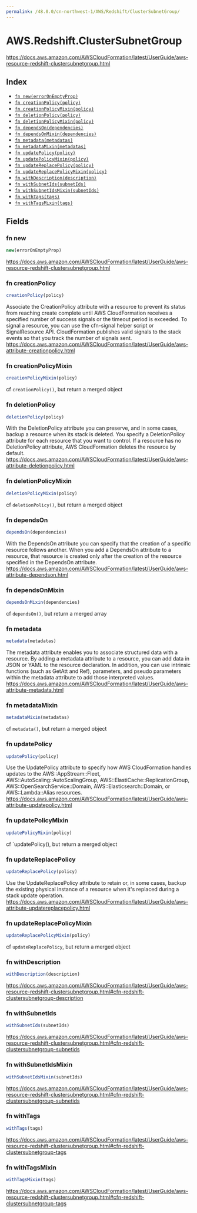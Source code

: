 ```yaml
---
permalink: /48.0.0/cn-northwest-1/AWS/Redshift/ClusterSubnetGroup/
---
```


# AWS.Redshift.ClusterSubnetGroup

https://docs.aws.amazon.com/AWSCloudFormation/latest/UserGuide/aws-resource-redshift-clustersubnetgroup.html

## Index

* [`fn new(errorOnEmptyProp)`](#fn-new)
* [`fn creationPolicy(policy)`](#fn-creationpolicy)
* [`fn creationPolicyMixin(policy)`](#fn-creationpolicymixin)
* [`fn deletionPolicy(policy)`](#fn-deletionpolicy)
* [`fn deletionPolicyMixin(policy)`](#fn-deletionpolicymixin)
* [`fn dependsOn(dependencies)`](#fn-dependson)
* [`fn dependsOnMixin(dependencies)`](#fn-dependsonmixin)
* [`fn metadata(metadatas)`](#fn-metadata)
* [`fn metadataMixin(metadatas)`](#fn-metadatamixin)
* [`fn updatePolicy(policy)`](#fn-updatepolicy)
* [`fn updatePolicyMixin(policy)`](#fn-updatepolicymixin)
* [`fn updateReplacePolicy(policy)`](#fn-updatereplacepolicy)
* [`fn updateReplacePolicyMixin(policy)`](#fn-updatereplacepolicymixin)
* [`fn withDescription(description)`](#fn-withdescription)
* [`fn withSubnetIds(subnetIds)`](#fn-withsubnetids)
* [`fn withSubnetIdsMixin(subnetIds)`](#fn-withsubnetidsmixin)
* [`fn withTags(tags)`](#fn-withtags)
* [`fn withTagsMixin(tags)`](#fn-withtagsmixin)

## Fields

### fn new

```ts
new(errorOnEmptyProp)
```

https://docs.aws.amazon.com/AWSCloudFormation/latest/UserGuide/aws-resource-redshift-clustersubnetgroup.html

### fn creationPolicy

```ts
creationPolicy(policy)
```

Associate the CreationPolicy attribute with a resource to prevent its status from reaching create complete until AWS CloudFormation receives a specified number of success signals or the timeout period is exceeded. To signal a resource, you can use the cfn-signal helper script or SignalResource API. CloudFormation publishes valid signals to the stack events so that you track the number of signals sent. 
https://docs.aws.amazon.com/AWSCloudFormation/latest/UserGuide/aws-attribute-creationpolicy.html

### fn creationPolicyMixin

```ts
creationPolicyMixin(policy)
```

cf `creationPolicy()`, but return a merged object

### fn deletionPolicy

```ts
deletionPolicy(policy)
```

With the DeletionPolicy attribute you can preserve, and in some cases, backup a resource when its stack is deleted. You specify a DeletionPolicy attribute for each resource that you want to control. If a resource has no DeletionPolicy attribute, AWS CloudFormation deletes the resource by default. 
https://docs.aws.amazon.com/AWSCloudFormation/latest/UserGuide/aws-attribute-deletionpolicy.html

### fn deletionPolicyMixin

```ts
deletionPolicyMixin(policy)
```

cf `deletionPolicy()`, but return a merged object

### fn dependsOn

```ts
dependsOn(dependencies)
```

With the DependsOn attribute you can specify that the creation of a specific resource follows another. When you add a DependsOn attribute to a resource, that resource is created only after the creation of the resource specified in the DependsOn attribute. 
https://docs.aws.amazon.com/AWSCloudFormation/latest/UserGuide/aws-attribute-dependson.html

### fn dependsOnMixin

```ts
dependsOnMixin(dependencies)
```

cf `dependsOn()`, but return a merged array

### fn metadata

```ts
metadata(metadatas)
```

The metadata attribute enables you to associate structured data with a resource. By adding a metadata attribute to a resource, you can add data in JSON or YAML to the resource declaration. In addition, you can use intrinsic functions (such as GetAtt and Ref), parameters, and pseudo parameters within the metadata attribute to add those interpreted values. 
https://docs.aws.amazon.com/AWSCloudFormation/latest/UserGuide/aws-attribute-metadata.html

### fn metadataMixin

```ts
metadataMixin(metadatas)
```

cf `metadata()`, but return a merged object

### fn updatePolicy

```ts
updatePolicy(policy)
```

Use the UpdatePolicy attribute to specify how AWS CloudFormation handles updates to the AWS::AppStream::Fleet, AWS::AutoScaling::AutoScalingGroup, AWS::ElastiCache::ReplicationGroup, AWS::OpenSearchService::Domain, AWS::Elasticsearch::Domain, or AWS::Lambda::Alias resources. 
https://docs.aws.amazon.com/AWSCloudFormation/latest/UserGuide/aws-attribute-updatepolicy.html

### fn updatePolicyMixin

```ts
updatePolicyMixin(policy)
```

cf `updatePolicy(), but return a merged object

### fn updateReplacePolicy

```ts
updateReplacePolicy(policy)
```

Use the UpdateReplacePolicy attribute to retain or, in some cases, backup the existing physical instance of a resource when it's replaced during a stack update operation. 
https://docs.aws.amazon.com/AWSCloudFormation/latest/UserGuide/aws-attribute-updatereplacepolicy.html

### fn updateReplacePolicyMixin

```ts
updateReplacePolicyMixin(policy)
```

cf `updateReplacePolicy`, but return a merged object

### fn withDescription

```ts
withDescription(description)
```

https://docs.aws.amazon.com/AWSCloudFormation/latest/UserGuide/aws-resource-redshift-clustersubnetgroup.html#cfn-redshift-clustersubnetgroup-description

### fn withSubnetIds

```ts
withSubnetIds(subnetIds)
```

https://docs.aws.amazon.com/AWSCloudFormation/latest/UserGuide/aws-resource-redshift-clustersubnetgroup.html#cfn-redshift-clustersubnetgroup-subnetids

### fn withSubnetIdsMixin

```ts
withSubnetIdsMixin(subnetIds)
```

https://docs.aws.amazon.com/AWSCloudFormation/latest/UserGuide/aws-resource-redshift-clustersubnetgroup.html#cfn-redshift-clustersubnetgroup-subnetids

### fn withTags

```ts
withTags(tags)
```

https://docs.aws.amazon.com/AWSCloudFormation/latest/UserGuide/aws-resource-redshift-clustersubnetgroup.html#cfn-redshift-clustersubnetgroup-tags

### fn withTagsMixin

```ts
withTagsMixin(tags)
```

https://docs.aws.amazon.com/AWSCloudFormation/latest/UserGuide/aws-resource-redshift-clustersubnetgroup.html#cfn-redshift-clustersubnetgroup-tags